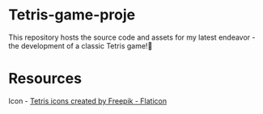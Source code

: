 # Tetris-game-proje
This repository hosts the source code and assets for my latest endeavor - the development of a classic Tetris game!🌟




# Resources
Icon - <a href="https://www.flaticon.com/free-icons/tetris" title="tetris icons">Tetris icons created by Freepik - Flaticon</a>